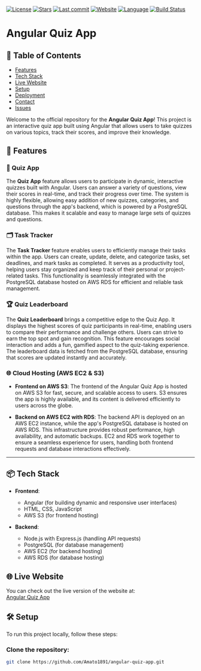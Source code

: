 [![License](https://img.shields.io/badge/license-MIT-blue.svg)](https://github.com/Amato1891/angular-quiz-app/blob/main/LICENSE)
[![Stars](https://img.shields.io/github/stars/Amato1891/angular-quiz-app)](https://github.com/Amato1891/angular-quiz-app/stargazers)
[![Last commit](https://img.shields.io/github/last-commit/Amato1891/angular-quiz-app)](https://github.com/Amato1891/angular-quiz-app/commits/main)
[![Website](https://img.shields.io/website?url=https%3A%2F%2Fyour-website-url.com)](http://jims-angular-frontend.s3-website-us-east-1.amazonaws.com/)
[![Language](https://img.shields.io/github/languages/top/Amato1891/angular-quiz-app)](https://github.com/Amato1891/angular-quiz-app)
[![Build Status](https://img.shields.io/github/workflow/status/Amato1891/angular-quiz-app/CI)](https://github.com/Amato1891/angular-quiz-app/actions)
# Angular Quiz App

## 📑 Table of Contents
- [Features](#-features)
- [Tech Stack](#-tech-stack)
- [Live Website](#-live-website)
- [Setup](#-setup)
- [Deployment](#-deployment)
- [Contact](#-contact)
- [Issues](#-issues)

Welcome to the official repository for the **Angular Quiz App**! This project is an interactive quiz app built using Angular that allows users to take quizzes on various topics, track their scores, and improve their knowledge. 

## 🚀 Features

### 📝 Quiz App
The **Quiz App** feature allows users to participate in dynamic, interactive quizzes built with Angular. Users can answer a variety of questions, view their scores in real-time, and track their progress over time. The system is highly flexible, allowing easy addition of new quizzes, categories, and questions through the app's backend, which is powered by a PostgreSQL database. This makes it scalable and easy to manage large sets of quizzes and questions.

### 🗂️ Task Tracker
The **Task Tracker** feature enables users to efficiently manage their tasks within the app. Users can create, update, delete, and categorize tasks, set deadlines, and mark tasks as completed. It serves as a productivity tool, helping users stay organized and keep track of their personal or project-related tasks. This functionality is seamlessly integrated with the PostgreSQL database hosted on AWS RDS for efficient and reliable task management.

### 🏆 Quiz Leaderboard
The **Quiz Leaderboard** brings a competitive edge to the Quiz App. It displays the highest scores of quiz participants in real-time, enabling users to compare their performance and challenge others. Users can strive to earn the top spot and gain recognition. This feature encourages social interaction and adds a fun, gamified aspect to the quiz-taking experience. The leaderboard data is fetched from the PostgreSQL database, ensuring that scores are updated instantly and accurately.

### 🌐 Cloud Hosting (AWS EC2 & S3)
- **Frontend on AWS S3**: The frontend of the Angular Quiz App is hosted on AWS S3 for fast, secure, and scalable access to users. S3 ensures the app is highly available, and its content is delivered efficiently to users across the globe.
  
- **Backend on AWS EC2 with RDS**: The backend API is deployed on an AWS EC2 instance, while the app's PostgreSQL database is hosted on AWS RDS. This infrastructure provides robust performance, high availability, and automatic backups. EC2 and RDS work together to ensure a seamless experience for users, handling both frontend requests and database interactions effectively.

---

## 📦 Tech Stack
- **Frontend**: 
  - Angular (for building dynamic and responsive user interfaces)
  - HTML, CSS, JavaScript
  - AWS S3 (for frontend hosting)
  
- **Backend**:
  - Node.js with Express.js (handling API requests)
  - PostgreSQL (for database management)
  - AWS EC2 (for backend hosting)
  - AWS RDS (for database hosting)
  
## 🌐 Live Website
You can check out the live version of the website at:  
[Angular Quiz App](http://jims-angular-frontend.s3-website-us-east-1.amazonaws.com/)

## 🛠️ Setup
To run this project locally, follow these steps:

### Clone the repository:

```bash
git clone https://github.com/Amato1891/angular-quiz-app.git
